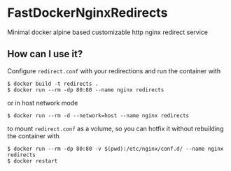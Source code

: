 # FastDockerNginxRedirects
Minimal docker alpine based customizable http nginx redirect service

## How can I use it?
Configure `redirect.conf` with your redirections and run the container with
```
$ docker build -t redirects .
$ docker run --rm -dp 80:80 --name nginx redirects
```
or in host network mode
```
$ docker run --rm -d --network=host --name nginx redirects
```

to mount `redirect.conf` as a volume, so you can hotfix it without rebuilding the container with
```
$ docker run --rm -dp 80:80 -v $(pwd):/etc/nginx/conf.d/ --name nginx redirects
$ docker restart
```
